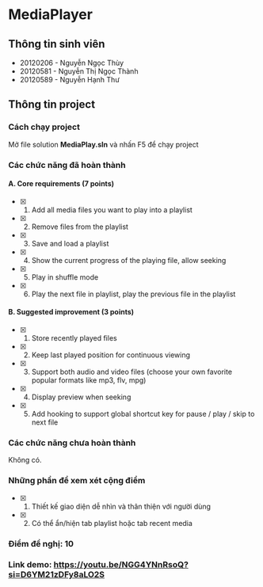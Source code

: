# MediaPlayer

## Thông tin sinh viên

- 20120206 - Nguyễn Ngọc Thùy
- 20120581 - Nguyễn Thị Ngọc Thành
- 20120589 - Nguyễn Hạnh Thư

## Thông tin project

### Cách chạy project

Mở file solution **MediaPlay.sln** và nhấn F5 để chạy project

### Các chức năng đã hoàn thành

#### A. Core requirements (7 points)

- [x] 1. Add all media files you want to play into a playlist
- [x] 2. Remove files from the playlist
- [x] 3. Save and load a playlist
- [x] 4. Show the current progress of the playing file, allow seeking
- [x] 5. Play in shuffle mode
- [x] 6. Play the next file in playlist, play the previous file in the playlist

#### B. Suggested improvement (3 points)

- [x] 1. Store recently played files
- [x] 2. Keep last played position for continuous viewing
- [x] 3. Support both audio and video files (choose your own favorite popular formats like mp3, flv, mpg)
- [x] 4. Display preview when seeking
- [x] 5. Add hooking to support global shortcut key for pause / play / skip to next file

### Các chức năng chưa hoàn thành

Không có.

### Những phần để xem xét cộng điểm

- [x] 1. Thiết kế giao diện dễ nhìn và thân thiện với người dùng
- [x] 2. Có thể ẩn/hiện tab playlist hoặc tab recent media

### Điểm đề nghị: 10

### Link demo: https://youtu.be/NGG4YNnRsoQ?si=D6YM21zDFy8aLO2S

